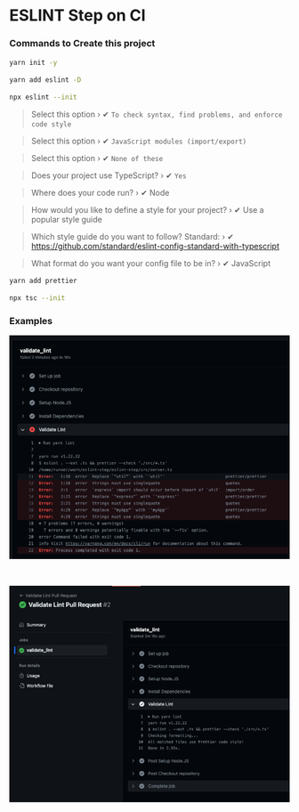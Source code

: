 # ESLINT Step on CI

### Commands to Create this project

```bash
yarn init -y
```

```bash
yarn add eslint -D
```

```bash
npx eslint --init
```

> Select this option › ✔ `To check syntax, find problems, and enforce code style`

> Select this option › ✔ `JavaScript modules (import/export)`

> Select this option › ✔ `None of these`

> Does your project use TypeScript? › ✔ `Yes`

> Where does your code run? › ✔ Node

> How would you like to define a style for your project? › ✔ Use a popular style guide

> Which style guide do you want to follow? Standard: › ✔ https://github.com/standard/eslint-config-standard-with-typescript

> What format do you want your config file to be in? › ✔ JavaScript

```bash
yarn add prettier
```

```bash
npx tsc --init
```

### Examples

![validation error](error.png)

<br />

![validation success](success.png)